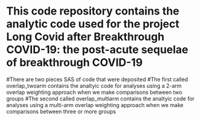# This code repository contains the analytic code used for the project Long Covid after Breakthrough COVID-19: the post-acute sequelae of breakthrough COVID-19
#There are two pieces SAS of code that were deposited
#The first called overlap_twoarm contains the analtyic code for analyses using a 2-arm overlap weighting approach when we make comparisons between two groups
#The second called overlap_multiarm contains the analtyic code for analyses using a multi-arm overlap weighting approach when we make comparisons between three or more groups
